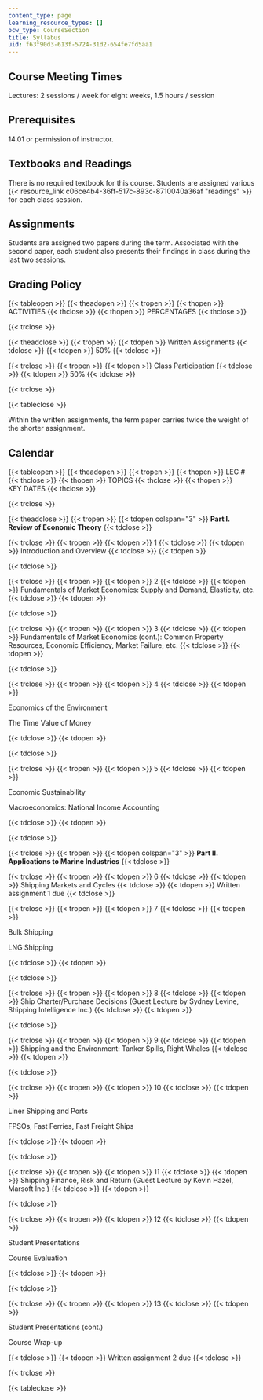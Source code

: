 ```yaml
---
content_type: page
learning_resource_types: []
ocw_type: CourseSection
title: Syllabus
uid: f63f90d3-613f-5724-31d2-654fe7fd5aa1
---
```


Course Meeting Times
--------------------

Lectures: 2 sessions / week for eight weeks, 1.5 hours / session

Prerequisites
-------------

14.01 or permission of instructor.

Textbooks and Readings
----------------------

There is no required textbook for this course. Students are assigned various {{< resource_link c06ce4b4-36ff-517c-893c-8710040a36af "readings" >}} for each class session.

Assignments
-----------

Students are assigned two papers during the term. Associated with the second paper, each student also presents their findings in class during the last two sessions.

Grading Policy
--------------

{{< tableopen >}}
{{< theadopen >}}
{{< tropen >}}
{{< thopen >}}
ACTIVITIES
{{< thclose >}}
{{< thopen >}}
PERCENTAGES
{{< thclose >}}

{{< trclose >}}

{{< theadclose >}}
{{< tropen >}}
{{< tdopen >}}
Written Assignments
{{< tdclose >}}
{{< tdopen >}}
50%
{{< tdclose >}}

{{< trclose >}}
{{< tropen >}}
{{< tdopen >}}
Class Participation
{{< tdclose >}}
{{< tdopen >}}
50%
{{< tdclose >}}

{{< trclose >}}

{{< tableclose >}}

  

Within the written assignments, the term paper carries twice the weight of the shorter assignment.

Calendar
--------

{{< tableopen >}}
{{< theadopen >}}
{{< tropen >}}
{{< thopen >}}
LEC #
{{< thclose >}}
{{< thopen >}}
TOPICS
{{< thclose >}}
{{< thopen >}}
KEY DATES
{{< thclose >}}

{{< trclose >}}

{{< theadclose >}}
{{< tropen >}}
{{< tdopen colspan="3" >}}
**Part I. Review of Economic Theory**
{{< tdclose >}}

{{< trclose >}}
{{< tropen >}}
{{< tdopen >}}
1
{{< tdclose >}}
{{< tdopen >}}
Introduction and Overview
{{< tdclose >}}
{{< tdopen >}}

{{< tdclose >}}

{{< trclose >}}
{{< tropen >}}
{{< tdopen >}}
2
{{< tdclose >}}
{{< tdopen >}}
Fundamentals of Market Economics: Supply and Demand, Elasticity, etc.
{{< tdclose >}}
{{< tdopen >}}

{{< tdclose >}}

{{< trclose >}}
{{< tropen >}}
{{< tdopen >}}
3
{{< tdclose >}}
{{< tdopen >}}
Fundamentals of Market Economics (cont.): Common Property Resources, Economic Efficiency, Market Failure, etc.
{{< tdclose >}}
{{< tdopen >}}

{{< tdclose >}}

{{< trclose >}}
{{< tropen >}}
{{< tdopen >}}
4
{{< tdclose >}}
{{< tdopen >}}


Economics of the Environment

The Time Value of Money


{{< tdclose >}}
{{< tdopen >}}

{{< tdclose >}}

{{< trclose >}}
{{< tropen >}}
{{< tdopen >}}
5
{{< tdclose >}}
{{< tdopen >}}


Economic Sustainability

Macroeconomics: National Income Accounting


{{< tdclose >}}
{{< tdopen >}}

{{< tdclose >}}

{{< trclose >}}
{{< tropen >}}
{{< tdopen colspan="3" >}}
**Part II. Applications to Marine Industries**
{{< tdclose >}}

{{< trclose >}}
{{< tropen >}}
{{< tdopen >}}
6
{{< tdclose >}}
{{< tdopen >}}
Shipping Markets and Cycles
{{< tdclose >}}
{{< tdopen >}}
Written assignment 1 due
{{< tdclose >}}

{{< trclose >}}
{{< tropen >}}
{{< tdopen >}}
7
{{< tdclose >}}
{{< tdopen >}}


Bulk Shipping

LNG Shipping


{{< tdclose >}}
{{< tdopen >}}

{{< tdclose >}}

{{< trclose >}}
{{< tropen >}}
{{< tdopen >}}
8
{{< tdclose >}}
{{< tdopen >}}
Ship Charter/Purchase Decisions (Guest Lecture by Sydney Levine, Shipping Intelligence Inc.)
{{< tdclose >}}
{{< tdopen >}}

{{< tdclose >}}

{{< trclose >}}
{{< tropen >}}
{{< tdopen >}}
9
{{< tdclose >}}
{{< tdopen >}}
Shipping and the Environment: Tanker Spills, Right Whales
{{< tdclose >}}
{{< tdopen >}}

{{< tdclose >}}

{{< trclose >}}
{{< tropen >}}
{{< tdopen >}}
10
{{< tdclose >}}
{{< tdopen >}}


Liner Shipping and Ports

FPSOs, Fast Ferries, Fast Freight Ships


{{< tdclose >}}
{{< tdopen >}}

{{< tdclose >}}

{{< trclose >}}
{{< tropen >}}
{{< tdopen >}}
11
{{< tdclose >}}
{{< tdopen >}}
Shipping Finance, Risk and Return (Guest Lecture by Kevin Hazel, Marsoft Inc.)
{{< tdclose >}}
{{< tdopen >}}

{{< tdclose >}}

{{< trclose >}}
{{< tropen >}}
{{< tdopen >}}
12
{{< tdclose >}}
{{< tdopen >}}


Student Presentations

Course Evaluation


{{< tdclose >}}
{{< tdopen >}}

{{< tdclose >}}

{{< trclose >}}
{{< tropen >}}
{{< tdopen >}}
13
{{< tdclose >}}
{{< tdopen >}}


Student Presentations (cont.)

Course Wrap-up


{{< tdclose >}}
{{< tdopen >}}
Written assignment 2 due
{{< tdclose >}}

{{< trclose >}}

{{< tableclose >}}